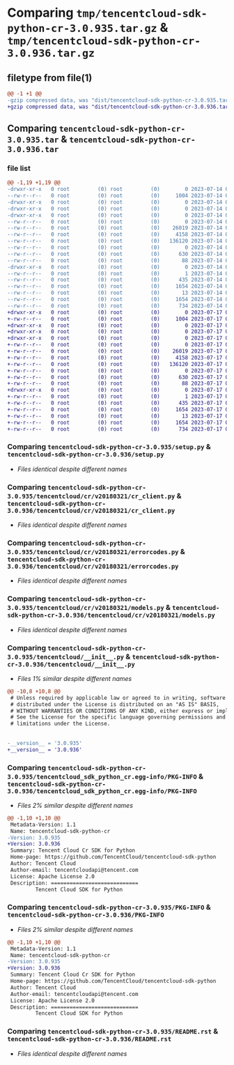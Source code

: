 # Comparing `tmp/tencentcloud-sdk-python-cr-3.0.935.tar.gz` & `tmp/tencentcloud-sdk-python-cr-3.0.936.tar.gz`

## filetype from file(1)

```diff
@@ -1 +1 @@
-gzip compressed data, was "dist/tencentcloud-sdk-python-cr-3.0.935.tar", last modified: Fri Jul 14 00:21:07 2023, max compression
+gzip compressed data, was "dist/tencentcloud-sdk-python-cr-3.0.936.tar", last modified: Mon Jul 17 00:22:02 2023, max compression
```

## Comparing `tencentcloud-sdk-python-cr-3.0.935.tar` & `tencentcloud-sdk-python-cr-3.0.936.tar`

### file list

```diff
@@ -1,19 +1,19 @@
-drwxr-xr-x   0 root         (0) root         (0)        0 2023-07-14 00:21:07.000000 tencentcloud-sdk-python-cr-3.0.935/
--rw-r--r--   0 root         (0) root         (0)     1004 2023-07-14 00:21:06.000000 tencentcloud-sdk-python-cr-3.0.935/setup.py
-drwxr-xr-x   0 root         (0) root         (0)        0 2023-07-14 00:21:07.000000 tencentcloud-sdk-python-cr-3.0.935/tencentcloud/
-drwxr-xr-x   0 root         (0) root         (0)        0 2023-07-14 00:21:07.000000 tencentcloud-sdk-python-cr-3.0.935/tencentcloud/cr/
-drwxr-xr-x   0 root         (0) root         (0)        0 2023-07-14 00:21:07.000000 tencentcloud-sdk-python-cr-3.0.935/tencentcloud/cr/v20180321/
--rw-r--r--   0 root         (0) root         (0)        0 2023-07-14 00:21:06.000000 tencentcloud-sdk-python-cr-3.0.935/tencentcloud/cr/v20180321/__init__.py
--rw-r--r--   0 root         (0) root         (0)    26019 2023-07-14 00:21:06.000000 tencentcloud-sdk-python-cr-3.0.935/tencentcloud/cr/v20180321/cr_client.py
--rw-r--r--   0 root         (0) root         (0)     4158 2023-07-14 00:21:06.000000 tencentcloud-sdk-python-cr-3.0.935/tencentcloud/cr/v20180321/errorcodes.py
--rw-r--r--   0 root         (0) root         (0)   136120 2023-07-14 00:21:06.000000 tencentcloud-sdk-python-cr-3.0.935/tencentcloud/cr/v20180321/models.py
--rw-r--r--   0 root         (0) root         (0)        0 2023-07-14 00:21:06.000000 tencentcloud-sdk-python-cr-3.0.935/tencentcloud/cr/__init__.py
--rw-r--r--   0 root         (0) root         (0)      630 2023-07-14 00:21:06.000000 tencentcloud-sdk-python-cr-3.0.935/tencentcloud/__init__.py
--rw-r--r--   0 root         (0) root         (0)       88 2023-07-14 00:21:07.000000 tencentcloud-sdk-python-cr-3.0.935/setup.cfg
-drwxr-xr-x   0 root         (0) root         (0)        0 2023-07-14 00:21:07.000000 tencentcloud-sdk-python-cr-3.0.935/tencentcloud_sdk_python_cr.egg-info/
--rw-r--r--   0 root         (0) root         (0)        1 2023-07-14 00:21:07.000000 tencentcloud-sdk-python-cr-3.0.935/tencentcloud_sdk_python_cr.egg-info/dependency_links.txt
--rw-r--r--   0 root         (0) root         (0)      435 2023-07-14 00:21:07.000000 tencentcloud-sdk-python-cr-3.0.935/tencentcloud_sdk_python_cr.egg-info/SOURCES.txt
--rw-r--r--   0 root         (0) root         (0)     1654 2023-07-14 00:21:07.000000 tencentcloud-sdk-python-cr-3.0.935/tencentcloud_sdk_python_cr.egg-info/PKG-INFO
--rw-r--r--   0 root         (0) root         (0)       13 2023-07-14 00:21:07.000000 tencentcloud-sdk-python-cr-3.0.935/tencentcloud_sdk_python_cr.egg-info/top_level.txt
--rw-r--r--   0 root         (0) root         (0)     1654 2023-07-14 00:21:07.000000 tencentcloud-sdk-python-cr-3.0.935/PKG-INFO
--rw-r--r--   0 root         (0) root         (0)      734 2023-07-14 00:21:06.000000 tencentcloud-sdk-python-cr-3.0.935/README.rst
+drwxr-xr-x   0 root         (0) root         (0)        0 2023-07-17 00:22:02.000000 tencentcloud-sdk-python-cr-3.0.936/
+-rw-r--r--   0 root         (0) root         (0)     1004 2023-07-17 00:22:02.000000 tencentcloud-sdk-python-cr-3.0.936/setup.py
+drwxr-xr-x   0 root         (0) root         (0)        0 2023-07-17 00:22:02.000000 tencentcloud-sdk-python-cr-3.0.936/tencentcloud/
+drwxr-xr-x   0 root         (0) root         (0)        0 2023-07-17 00:22:02.000000 tencentcloud-sdk-python-cr-3.0.936/tencentcloud/cr/
+drwxr-xr-x   0 root         (0) root         (0)        0 2023-07-17 00:22:02.000000 tencentcloud-sdk-python-cr-3.0.936/tencentcloud/cr/v20180321/
+-rw-r--r--   0 root         (0) root         (0)        0 2023-07-17 00:22:02.000000 tencentcloud-sdk-python-cr-3.0.936/tencentcloud/cr/v20180321/__init__.py
+-rw-r--r--   0 root         (0) root         (0)    26019 2023-07-17 00:22:02.000000 tencentcloud-sdk-python-cr-3.0.936/tencentcloud/cr/v20180321/cr_client.py
+-rw-r--r--   0 root         (0) root         (0)     4158 2023-07-17 00:22:02.000000 tencentcloud-sdk-python-cr-3.0.936/tencentcloud/cr/v20180321/errorcodes.py
+-rw-r--r--   0 root         (0) root         (0)   136120 2023-07-17 00:22:02.000000 tencentcloud-sdk-python-cr-3.0.936/tencentcloud/cr/v20180321/models.py
+-rw-r--r--   0 root         (0) root         (0)        0 2023-07-17 00:22:02.000000 tencentcloud-sdk-python-cr-3.0.936/tencentcloud/cr/__init__.py
+-rw-r--r--   0 root         (0) root         (0)      630 2023-07-17 00:22:02.000000 tencentcloud-sdk-python-cr-3.0.936/tencentcloud/__init__.py
+-rw-r--r--   0 root         (0) root         (0)       88 2023-07-17 00:22:02.000000 tencentcloud-sdk-python-cr-3.0.936/setup.cfg
+drwxr-xr-x   0 root         (0) root         (0)        0 2023-07-17 00:22:02.000000 tencentcloud-sdk-python-cr-3.0.936/tencentcloud_sdk_python_cr.egg-info/
+-rw-r--r--   0 root         (0) root         (0)        1 2023-07-17 00:22:02.000000 tencentcloud-sdk-python-cr-3.0.936/tencentcloud_sdk_python_cr.egg-info/dependency_links.txt
+-rw-r--r--   0 root         (0) root         (0)      435 2023-07-17 00:22:02.000000 tencentcloud-sdk-python-cr-3.0.936/tencentcloud_sdk_python_cr.egg-info/SOURCES.txt
+-rw-r--r--   0 root         (0) root         (0)     1654 2023-07-17 00:22:02.000000 tencentcloud-sdk-python-cr-3.0.936/tencentcloud_sdk_python_cr.egg-info/PKG-INFO
+-rw-r--r--   0 root         (0) root         (0)       13 2023-07-17 00:22:02.000000 tencentcloud-sdk-python-cr-3.0.936/tencentcloud_sdk_python_cr.egg-info/top_level.txt
+-rw-r--r--   0 root         (0) root         (0)     1654 2023-07-17 00:22:02.000000 tencentcloud-sdk-python-cr-3.0.936/PKG-INFO
+-rw-r--r--   0 root         (0) root         (0)      734 2023-07-17 00:22:02.000000 tencentcloud-sdk-python-cr-3.0.936/README.rst
```

### Comparing `tencentcloud-sdk-python-cr-3.0.935/setup.py` & `tencentcloud-sdk-python-cr-3.0.936/setup.py`

 * *Files identical despite different names*

### Comparing `tencentcloud-sdk-python-cr-3.0.935/tencentcloud/cr/v20180321/cr_client.py` & `tencentcloud-sdk-python-cr-3.0.936/tencentcloud/cr/v20180321/cr_client.py`

 * *Files identical despite different names*

### Comparing `tencentcloud-sdk-python-cr-3.0.935/tencentcloud/cr/v20180321/errorcodes.py` & `tencentcloud-sdk-python-cr-3.0.936/tencentcloud/cr/v20180321/errorcodes.py`

 * *Files identical despite different names*

### Comparing `tencentcloud-sdk-python-cr-3.0.935/tencentcloud/cr/v20180321/models.py` & `tencentcloud-sdk-python-cr-3.0.936/tencentcloud/cr/v20180321/models.py`

 * *Files identical despite different names*

### Comparing `tencentcloud-sdk-python-cr-3.0.935/tencentcloud/__init__.py` & `tencentcloud-sdk-python-cr-3.0.936/tencentcloud/__init__.py`

 * *Files 1% similar despite different names*

```diff
@@ -10,8 +10,8 @@
 # Unless required by applicable law or agreed to in writing, software
 # distributed under the License is distributed on an "AS IS" BASIS,
 # WITHOUT WARRANTIES OR CONDITIONS OF ANY KIND, either express or implied.
 # See the License for the specific language governing permissions and
 # limitations under the License.
 
 
-__version__ = '3.0.935'
+__version__ = '3.0.936'
```

### Comparing `tencentcloud-sdk-python-cr-3.0.935/tencentcloud_sdk_python_cr.egg-info/PKG-INFO` & `tencentcloud-sdk-python-cr-3.0.936/tencentcloud_sdk_python_cr.egg-info/PKG-INFO`

 * *Files 2% similar despite different names*

```diff
@@ -1,10 +1,10 @@
 Metadata-Version: 1.1
 Name: tencentcloud-sdk-python-cr
-Version: 3.0.935
+Version: 3.0.936
 Summary: Tencent Cloud Cr SDK for Python
 Home-page: https://github.com/TencentCloud/tencentcloud-sdk-python
 Author: Tencent Cloud
 Author-email: tencentcloudapi@tencent.com
 License: Apache License 2.0
 Description: ============================
         Tencent Cloud SDK for Python
```

### Comparing `tencentcloud-sdk-python-cr-3.0.935/PKG-INFO` & `tencentcloud-sdk-python-cr-3.0.936/PKG-INFO`

 * *Files 2% similar despite different names*

```diff
@@ -1,10 +1,10 @@
 Metadata-Version: 1.1
 Name: tencentcloud-sdk-python-cr
-Version: 3.0.935
+Version: 3.0.936
 Summary: Tencent Cloud Cr SDK for Python
 Home-page: https://github.com/TencentCloud/tencentcloud-sdk-python
 Author: Tencent Cloud
 Author-email: tencentcloudapi@tencent.com
 License: Apache License 2.0
 Description: ============================
         Tencent Cloud SDK for Python
```

### Comparing `tencentcloud-sdk-python-cr-3.0.935/README.rst` & `tencentcloud-sdk-python-cr-3.0.936/README.rst`

 * *Files identical despite different names*

